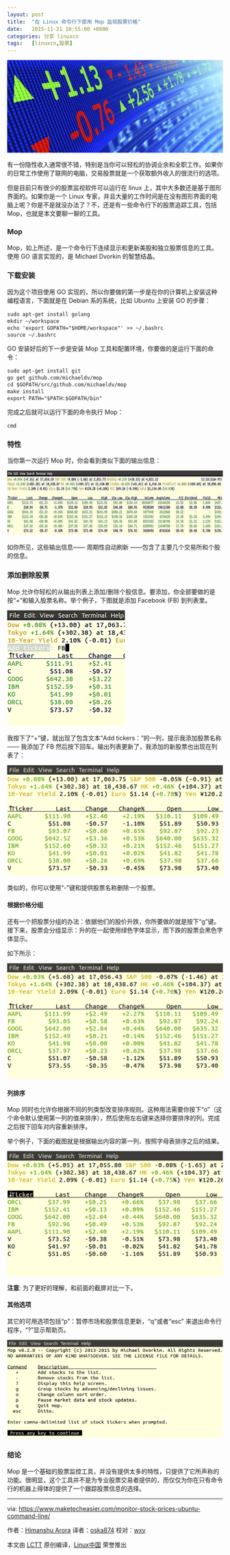 ```yaml
---
layout: post
title:	"在 Linux 命令行下使用 Mop 监视股票价格"
date:	2015-11-21 10:55:00 +0800 
categories:	分享 linuxcn 
tags:	[linuxcn,股票]
---
```



![](/Asserts/Images/album/201511/20/225639ozw2app34cphg22a.jpg)


有一份隐性收入通常很不错，特别是当你可以轻松的协调业余和全职工作。如果你的日常工作使用了联网的电脑，交易股票就是一个获取额外收入的很流行的选项。


但是目前只有很少的股票监视软件可以运行在 linux 上，其中大多数还是基于图形界面的。如果你是一个 Linux 专家，并且大量的工作时间是在没有图形界面的电脑上呢？你是不是就没办法了？不，还是有一些命令行下的股票追踪工具，包括Mop，也就是本文要聊一聊的工具。


### Mop


Mop，如上所述，是一个命令行下连续显示和更新美股和独立股票信息的工具。使用 GO 语言实现的，是 Michael Dvorkin 的智慧结晶。


### 下载安装


因为这个项目使用 GO 实现的，所以你要做的第一步是在你的计算机上安装这种编程语言，下面就是在 Debian 系的系统，比如 Ubuntu 上安装 GO 的步骤：



```
sudo apt-get install golang
mkdir ~/workspace
echo 'export GOPATH="$HOME/workspace"' >> ~/.bashrc
source ~/.bashrc

```

GO 安装好后的下一步是安装 Mop 工具和配置环境，你要做的是运行下面的命令：



```
sudo apt-get install git
go get github.com/michaeldv/mop
cd $GOPATH/src/github.com/michaeldv/mop
make install
export PATH="$PATH:$GOPATH/bin"

```

完成之后就可以运行下面的命令执行 Mop：



```
cmd

```

### 特性


当你第一次运行 Mop 时，你会看到类似下面的输出信息：


![](/Asserts/Images/album/201511/20/225641q99im99ma0w9mrmf.jpg)


如你所见，这些输出信息—— 周期性自动刷新 ——包含了主要几个交易所和个股的信息。


### 添加删除股票


Mop 允许你轻松的从输出列表上添加/删除个股信息。要添加，你全部要做的是按“+”和输入股票名称。举个例子，下图就是添加 Facebook (FB) 到列表里。


![](/Asserts/Images/album/201511/20/225643lukfeu4yen82nn8z.png)


我按下了“+”键，就出现了包含文本“Add tickers：”的一列，提示我添加股票名称—— 我添加了 FB 然后按下回车。输出列表更新了，我添加的新股票也出现在列表了：


![](/Asserts/Images/album/201511/20/225644bj3rqfns93n9wre1.png)


类似的，你可以使用“-”键和提供股票名称删除一个股票。


#### 根据价格分组


还有一个把股票分组的办法：依据他们的股价升跌，你所要做的就是按下“g”键。接下来，股票会分组显示：升的在一起使用绿色字体显示，而下跌的股票会黑色字体显示。


如下所示：


![](/Asserts/Images/album/201511/20/225645a2uaemnhdrthue2l.png)


#### 列排序


Mop 同时也允许你根据不同的列类型改变排序规则。这种用法需要你按下“o”（这个命令默认使用第一列的值来排序），然后使用左右键来选择你要排序的列。完成之后按下回车对内容重新排序。


举个例子，下面的截图就是根据输出内容的第一列、按照字母表排序之后的结果。


![](/Asserts/Images/album/201511/20/225645xzokt5bce1yv78o8.png)


**注意**: 为了更好的理解，和前面的截屏对比一下。


#### 其他选项


其它的可用选项包括“p”：暂停市场和股票信息更新，“q”或者“esc” 来退出命令行程序，“?”显示帮助页。


![](/Asserts/Images/album/201511/20/225646itvwsvs67crs4rtr.png)


### 结论


Mop 是一个基础的股票监控工具，并没有提供太多的特性，只提供了它所声称的功能。很明显，这个工具并不是为专业股票交易者提供的，而仅仅为你在只有命令行的机器上得体的提供了一个跟踪股票信息的选择。




---


via: <https://www.maketecheasier.com/monitor-stock-prices-ubuntu-command-line/>


作者：[Himanshu Arora](https://www.maketecheasier.com/author/himanshu/) 译者：[oska874](https://github.com/oska874) 校对：[wxy](https://github.com/wxy)


本文由 [LCTT](https://github.com/LCTT/TranslateProject) 原创编译，[Linux中国](https://linux.cn/) 荣誉推出
